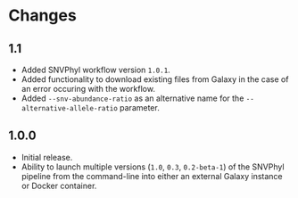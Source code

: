 # Changes

## 1.1

* Added SNVPhyl workflow version `1.0.1`.
* Added functionality to download existing files from Galaxy in the case of an error occuring with the workflow.
* Added `--snv-abundance-ratio` as an alternative name for the `--alternative-allele-ratio` parameter.

## 1.0.0

* Initial release.
* Ability to launch multiple versions (`1.0`, `0.3`, `0.2-beta-1`) of the SNVPhyl pipeline from the command-line into either an external Galaxy instance or Docker container.
